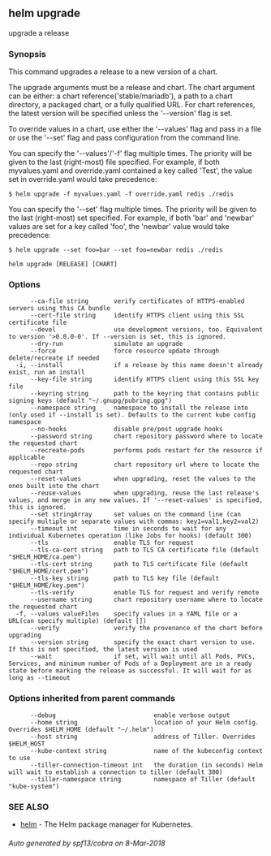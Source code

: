 ## helm upgrade

upgrade a release

### Synopsis



This command upgrades a release to a new version of a chart.

The upgrade arguments must be a release and chart. The chart
argument can be either: a chart reference('stable/mariadb'), a path to a chart directory,
a packaged chart, or a fully qualified URL. For chart references, the latest
version will be specified unless the '--version' flag is set.

To override values in a chart, use either the '--values' flag and pass in a file
or use the '--set' flag and pass configuration from the command line.

You can specify the '--values'/'-f' flag multiple times. The priority will be given to the
last (right-most) file specified. For example, if both myvalues.yaml and override.yaml
contained a key called 'Test', the value set in override.yaml would take precedence:

	$ helm upgrade -f myvalues.yaml -f override.yaml redis ./redis

You can specify the '--set' flag multiple times. The priority will be given to the
last (right-most) set specified. For example, if both 'bar' and 'newbar' values are
set for a key called 'foo', the 'newbar' value would take precedence:

	$ helm upgrade --set foo=bar --set foo=newbar redis ./redis


```
helm upgrade [RELEASE] [CHART]
```

### Options

```
      --ca-file string       verify certificates of HTTPS-enabled servers using this CA bundle
      --cert-file string     identify HTTPS client using this SSL certificate file
      --devel                use development versions, too. Equivalent to version '>0.0.0-0'. If --version is set, this is ignored.
      --dry-run              simulate an upgrade
      --force                force resource update through delete/recreate if needed
  -i, --install              if a release by this name doesn't already exist, run an install
      --key-file string      identify HTTPS client using this SSL key file
      --keyring string       path to the keyring that contains public signing keys (default "~/.gnupg/pubring.gpg")
      --namespace string     namespace to install the release into (only used if --install is set). Defaults to the current kube config namespace
      --no-hooks             disable pre/post upgrade hooks
      --password string      chart repository password where to locate the requested chart
      --recreate-pods        performs pods restart for the resource if applicable
      --repo string          chart repository url where to locate the requested chart
      --reset-values         when upgrading, reset the values to the ones built into the chart
      --reuse-values         when upgrading, reuse the last release's values, and merge in any new values. If '--reset-values' is specified, this is ignored.
      --set stringArray      set values on the command line (can specify multiple or separate values with commas: key1=val1,key2=val2)
      --timeout int          time in seconds to wait for any individual Kubernetes operation (like Jobs for hooks) (default 300)
      --tls                  enable TLS for request
      --tls-ca-cert string   path to TLS CA certificate file (default "$HELM_HOME/ca.pem")
      --tls-cert string      path to TLS certificate file (default "$HELM_HOME/cert.pem")
      --tls-key string       path to TLS key file (default "$HELM_HOME/key.pem")
      --tls-verify           enable TLS for request and verify remote
      --username string      chart repository username where to locate the requested chart
  -f, --values valueFiles    specify values in a YAML file or a URL(can specify multiple) (default [])
      --verify               verify the provenance of the chart before upgrading
      --version string       specify the exact chart version to use. If this is not specified, the latest version is used
      --wait                 if set, will wait until all Pods, PVCs, Services, and minimum number of Pods of a Deployment are in a ready state before marking the release as successful. It will wait for as long as --timeout
```

### Options inherited from parent commands

```
      --debug                           enable verbose output
      --home string                     location of your Helm config. Overrides $HELM_HOME (default "~/.helm")
      --host string                     address of Tiller. Overrides $HELM_HOST
      --kube-context string             name of the kubeconfig context to use
      --tiller-connection-timeout int   the duration (in seconds) Helm will wait to establish a connection to tiller (default 300)
      --tiller-namespace string         namespace of Tiller (default "kube-system")
```

### SEE ALSO
* [helm](helm.md)	 - The Helm package manager for Kubernetes.

###### Auto generated by spf13/cobra on 8-Mar-2018

